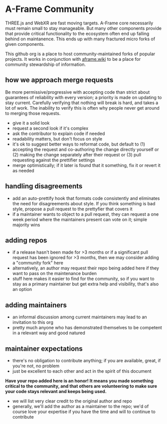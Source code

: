 # A-Frame Community

THREE.js and WebXR are fast moving targets. A-Frame core necessarily must remain small to stay manageable. But many other components provide that provide critical functionality to the ecosystem often end up falling behind on maintanence. This ends up with many fractured micro forks of given components.

This github org is a place to host community-maintained forks of popular projects. It works in conjunction with [aframe.wiki](http://aframe.wiki) to be a place for community stewardship of information.

## how we approach merge requests
Be more permissive/progressive with accepting code than strict about guarantees of reliability with every version; a priority is made on updating to stay current. Carefully verifying that nothing will break is hard, and takes a lot of work. The inability to verify this is often why people never get around to merging those requests.

- give it a solid look
- request a second look if it's complex
- ask the contributor to explain code if needed
- readability matters, but don't focus on style
- it's ok to suggest better ways to reformat code, but default to (1) accepting the request and co-authoring the change directly yourself or (2) making the change separately after their request or (3) pull requesting against the prettifier settings
- merge optimistically; if it later is found that it something, fix it or revert it as needed

## handling disagreements
- add an auto-prettify hook that formats code consistently and eliminates the need for disagreements about style. If you think something is bad style, propose a pull request to the prettyfier that covers it
- if a maintainer wants to object to a pull request, they can request a one week period where the maintainers present can vote on it; simple majority wins

## adding repos
- if a release hasn't been made for >3 months or if a significant pull request has been ignored for >3 months, then we may consider adding a "community fork" here
- alternatively, an author may request their repo being added here if they want to pass on the maintenance burden
- stuff here makes it easier to find for the community, so if you want to stay as a primary maintainer but get extra help and visibility, that's also an option

## adding maintainers
- an informal discussion among current maintainers may lead to an invitation to this org
- pretty much anyone who has demonstrated themselves to be competent in a relevant way and good natured

## maintainer expectations
- there's no obligation to contribute anything; if you are available, great, if you're not, no problem
- just be excellent to each other and act in the spirit of this document

**Have your repo added here is an honor! It means you made something critical to the community, and that others are volunteering to make sure your code stays relevant and keeps being used.**
- we will list very clear credit to the original author and repo
- generally, we'll add the author as a maintainer to the repo; we'd of course love your expertise if you have the time and will to continue to contribute
